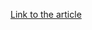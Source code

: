 [Link to the article](https://bleepingcomputer.com/news/security/feedify-hacked-with-magecart-information-stealing-script)
